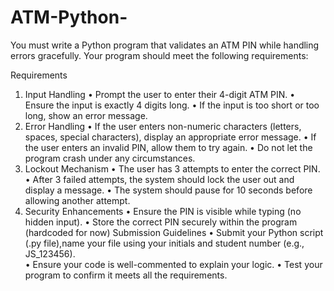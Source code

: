 # ATM-Python-
You must write a Python program that validates an ATM PIN while handling errors  gracefully. Your program should meet the following requirements: 

Requirements 
1. Input Handling 
• Prompt the user to enter their 4-digit ATM PIN. 
• Ensure the input is exactly 4 digits long. 
• If the input is too short or too long, show an error message. 
2. Error Handling 
• If the user enters non-numeric characters (letters, spaces, special characters), 
display an appropriate error message. 
• If the user enters an invalid PIN, allow them to try again. 
• Do not let the program crash under any circumstances. 
3. Lockout Mechanism 
• The user has 3 attempts to enter the correct PIN. 
• After 3 failed attempts, the system should lock the user out and display a message. 
• The system should pause for 10 seconds before allowing another attempt. 
4. Security Enhancements 
• Ensure the PIN is visible while typing (no hidden input). 
• Store the correct PIN securely within the program (hardcoded for now) 
Submission Guidelines 
• Submit your Python script (.py file),name your file using your initials and student 
number (e.g., JS_123456).  
• Ensure your code is well-commented to explain your logic. 
• Test your program to confirm it meets all the requirements.
